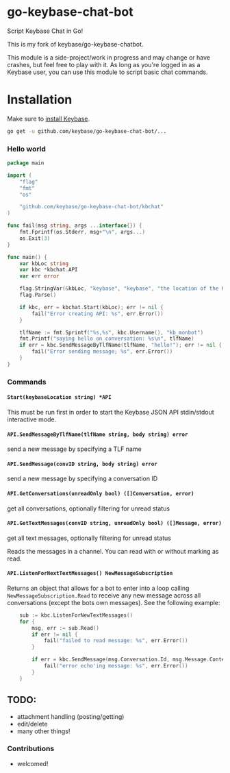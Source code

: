 # go-keybase-chat-bot

Script Keybase Chat in Go!


This is my fork of keybase/go-keybase-chatbot.


This module is a side-project/work in progress and may change or have crashes, but feel free to play with it. As long as you're logged in as a Keybase user, you can use this module to script basic chat commands.

# Installation

Make sure to [install Keybase](https://keybase.io/download).

```bash
go get -u github.com/keybase/go-keybase-chat-bot/...
```

### Hello world

```go
package main

import (
	"flag"
	"fmt"
	"os"

	"github.com/keybase/go-keybase-chat-bot/kbchat"
)

func fail(msg string, args ...interface{}) {
	fmt.Fprintf(os.Stderr, msg+"\n", args...)
	os.Exit(3)
}

func main() {
	var kbLoc string
	var kbc *kbchat.API
	var err error

	flag.StringVar(&kbLoc, "keybase", "keybase", "the location of the Keybase app")
	flag.Parse()

	if kbc, err = kbchat.Start(kbLoc); err != nil {
		fail("Error creating API: %s", err.Error())
	}

	tlfName := fmt.Sprintf("%s,%s", kbc.Username(), "kb_monbot")
	fmt.Printf("saying hello on conversation: %s\n", tlfName)
	if err = kbc.SendMessageByTlfName(tlfName, "hello!"); err != nil {
		fail("Error sending message; %s", err.Error())
	}
}

```

### Commands

#### `Start(keybaseLocation string) *API`

This must be run first in order to start the Keybase JSON API stdin/stdout interactive mode.

#### `API.SendMessageByTlfName(tlfName string, body string) error`

send a new message by specifying a TLF name

#### `API.SendMessage(convID string, body string) error`

send a new message by specifying a conversation ID

#### `API.GetConversations(unreadOnly bool) ([]Conversation, error)`

get all conversations, optionally filtering for unread status

#### `API.GetTextMessages(convID string, unreadOnly bool) ([]Message, error)`

get all text messages, optionally filtering for unread status

Reads the messages in a channel. You can read with or without marking as read.

#### `API.ListenForNextTextMessages() NewMessageSubscription`

Returns an object that allows for a bot to enter into a loop calling `NewMessageSubscription.Read`
to receive any new message across all conversations (except the bots own messages). See the following example:

```go
	sub := kbc.ListenForNewTextMessages()
	for {
		msg, err := sub.Read()
		if err != nil {
			fail("failed to read message: %s", err.Error())
		}

		if err = kbc.SendMessage(msg.Conversation.Id, msg.Message.Content.Text.Body); err != nil {
			fail("error echo'ing message: %s", err.Error())
		}
	}
```


## TODO:
  - attachment handling (posting/getting)
  - edit/delete
  - many other things!

### Contributions

- welcomed!
